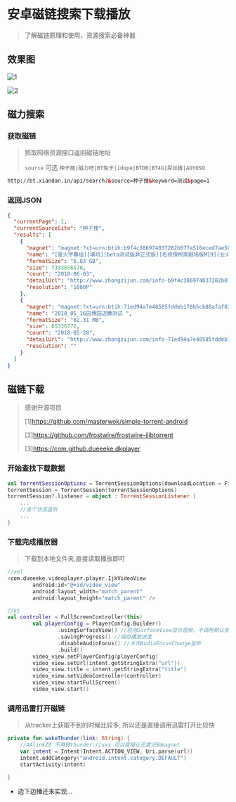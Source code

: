 # 安卓磁链搜索下载播放

> 了解磁链原理和使用，资源搜索必备神器




## 效果图

![1](/screenshot1.png)



![2](/screenshot2.png)

## 磁力搜索

### 获取磁链

> 抓取网络资源接口返回磁链地址
>
> `source` 可选 `种子搜|磁力吧|BT兔子|idope|BTDB|BT4G|屌丝搜|AOYOSO`

```html
http://bt.xiandan.in/api/search?&source=种子搜&keyword=测试&page=1
```

### 返回JSON

```json
{
  "currentPage": 1,
  "currentSourceSite": "种子搜",
  "results": [
    {
      "magnet": "magnet:?xt=urn:btih:b9f4c386974037282b077e516eced7ae50e57b7f",
      "name": "[星火字幕组][填坑][beta测试版非正式版][名侦探柯南剧场版M19][业火的向日葵][1080P][10bit][简日附带假名].mkv ",
      "formatSize": "6.83 GB",
      "size": 7333656576,
      "count": "2018-06-03",
      "detailUrl": "http://www.zhongzijun.com/info-b9f4c386974037282b077e516eced7ae50e57b7f",
      "resolution": "1080P"
    },
    {
      "magnet": "magnet:?xt=urn:btih:71ed94a7e48585fddeb178b5cb88afaf8354c1b4",
      "name": "2018_05_16园博园迈腾测试 ",
      "formatSize": "62.31 MB",
      "size": 65336772,
      "count": "2018-05-28",
      "detailUrl": "http://www.zhongzijun.com/info-71ed94a7e48585fddeb178b5cb88afaf8354c1b4",
      "resolution": ""
    }
  ]
}
```

## 磁链下载

> 感谢开源项目
>
> [1]https://github.com/masterwok/simple-torrent-android
>
> [2]https://github.com/frostwire/frostwire-jlibtorrent
>
> [3]https://com.github.dueeeke.dkplayer



### 开始查找下载数据

```kotlin
val torrentSessionOptions = TorrentSessionOptions(downloadLocation = File(rootPath), onlyDownloadLargestFile = true, enableLogging = false, shouldStream = true)
torrentSession = TorrentSession(torrentSessionOptions)
torrentSession?.listener = object : TorrentSessionListener {
    ...
    //各个状态监听
    ...
}
```

### 下载完成播放器

> 下载到本地文件夹,直接读取播放即可

```kotlin
//xml
<com.dueeeke.videoplayer.player.IjkVideoView
        android:id="@+id/video_view"
        android:layout_width="match_parent"
        android:layout_height="match_parent" />

//kt
val controller = FullScreenController(this)
        val playerConfig = PlayerConfig.Builder()
                .usingSurfaceView() //启用SurfaceView显示视频，不调用默认使用TextureView
                .savingProgress() //保存播放进度
                .disableAudioFocus() //关闭AudioFocusChange监听
                .build()
        video_view.setPlayerConfig(playerConfig)
        video_view.setUrl(intent.getStringExtra("url"))
        video_view.title = intent.getStringExtra("title")
        video_view.setVideoController(controller)
        video_view.startFullScreen()
        video_view.start()
```



### 调用迅雷打开磁链

> 从tracker上获取不到的时候比较多, 所以还是直接调用迅雷打开比较快

```kotlin
private fun wakeThunder(link: String) {
    //AAlinkZZ 不用转thunder://xxx 可以直接让迅雷识别magnet
    var intent = Intent(Intent.ACTION_VIEW, Uri.parse(url))
    intent.addCategory("android.intent.category.DEFAULT")
    startActivity(intent)

}
```



- 边下边播还未实现...

